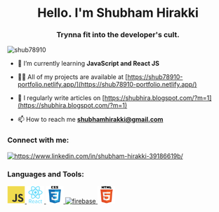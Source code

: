 <h1 align="center">Hello. I'm Shubham Hirakki</h1>
<h3 align="center">Trynna fit into the developer's cult.</h3>

<p align="left"> <img src="https://komarev.com/ghpvc/?username=shub78910&label=Profile%20views&color=0e75b6&style=flat" alt="shub78910" /> </p>

- 🌱 I’m currently learning **JavaScript and React JS**

- 👨‍💻 All of my projects are available at [https://shub78910-portfolio.netlify.app/](https://shub78910-portfolio.netlify.app/)

- 📝 I regularly write articles on [https://shubhira.blogspot.com/?m=1](https://shubhira.blogspot.com/?m=1)

- 📫 How to reach me **shubhamhirakki@gmail.com**

<h3 align="left">Connect with me:</h3>
<p align="left">
<a href="https://linkedin.com/in/https://www.linkedin.com/in/shubham-hirakki-39186619b/" target="blank"><img align="center" src="https://raw.githubusercontent.com/rahuldkjain/github-profile-readme-generator/master/src/images/icons/Social/linked-in-alt.svg" alt="https://www.linkedin.com/in/shubham-hirakki-39186619b/" height="30" width="40" /></a>
</p>

<h3 align="left">Languages and Tools:</h3>
<p align="left"> <a href="https://developer.mozilla.org/en-US/docs/Web/JavaScript" target="_blank"> <img src="https://raw.githubusercontent.com/devicons/devicon/master/icons/javascript/javascript-original.svg" alt="javascript" width="40" height="40"/> </a> <a href="https://reactjs.org/" target="_blank"> <img src="https://raw.githubusercontent.com/devicons/devicon/master/icons/react/react-original-wordmark.svg" alt="react" width="40" height="40"/> </a> <a href="https://www.w3schools.com/css/" target="_blank"> <img src="https://raw.githubusercontent.com/devicons/devicon/master/icons/css3/css3-original-wordmark.svg" alt="css3" width="40" height="40"/> </a> <a href="https://firebase.google.com/" target="_blank"> <img src="https://www.vectorlogo.zone/logos/firebase/firebase-icon.svg" alt="firebase" width="40" height="40"/> </a> <a href="https://www.w3.org/html/" target="_blank"> <img src="https://raw.githubusercontent.com/devicons/devicon/master/icons/html5/html5-original-wordmark.svg" alt="html5" width="40" height="40"/> </a></p>


